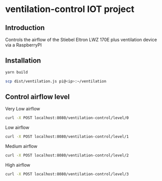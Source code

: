 # ventilation-control IOT project

## Introduction
Controls the airflow of the Stiebel Eltron LWZ 170E plus ventilation device via a RaspberryPI

## Installation
```bash
yarn build

scp dist/ventilation.js pi@<ip>:~/ventilation
```

## Control airflow level
Very Low airflow
```bash
curl -X POST localhost:8080/ventilation-control/level/0
```
Low airflow
```bash
curl -X POST localhost:8080/ventilation-control/level/1
```
Medium airflow
```bash
curl -X POST localhost:8080/ventilation-control/level/2
```
High airflow
```bash
curl -X POST localhost:8080/ventilation-control/level/3
```  
